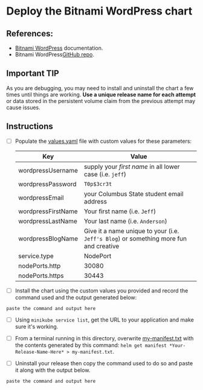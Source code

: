 # Deploy the Bitnami WordPress chart

## References:

* [Bitnami WordPress](https://bitnami.com/stack/wordpress/helm) documentation.
* Bitnami WordPress[GitHub repo](https://github.com/bitnami/charts/tree/master/bitnami/wordpress/).

## Important TIP

As you are debugging, you may need to install and uninstall the chart a few times until things are working. __Use a unique release name for each attempt__ or data stored in the  persistent volume claim from the previous attempt may cause issues. 

## Instructions

- [ ] Populate the [values.yaml](values.yaml) file with custom values for these parameters:

    | Key | Value |
    |-----|-------|
    | wordpressUsername | supply your *first name* in all lower case (i.e. `jeff`) |
    | wordpressPassword | `T0p$3cr3t`
    | wordpressEmail | your Columbus State student email address |
    | wordpressFirstName | Your first name (i.e. `Jeff`) |
    | wordpressLastName | Your last name (i.e. `Anderson`) |
    | wordpressBlogName | Give it a name unique to your (i.e. `Jeff's Blog`) or something more fun and creative |
    | service.type | NodePort |
    | nodePorts.http | 30080 |
    | nodePorts.https | 30443 |

- [ ] Install the chart using the custom values you provided and record the command used and the output generated below:
```
paste the command and output here
```

- [ ] Using `minikube service list`, get the URL to your application and make sure it's working.

- [ ] From a terminal running in this directory, overwrite [my-manifest.txt](my-manifest.txt) with the contents generated by this command: `helm get manifest *Your-Release-Name-Here* > my-manifest.txt`.

- [ ] Uninstall your release then copy the command used to do so and paste it along with the output below.
```
paste the command and output here
```

